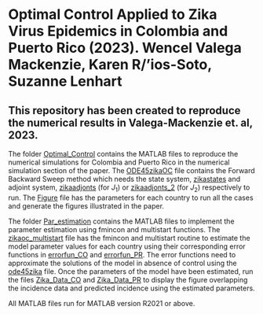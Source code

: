 # Optimal Control Applied to Zika Virus Epidemics in Colombia and Puerto Rico (2023). Wencel Valega Mackenzie, Karen R$\text{/'i}$os-Soto, Suzanne Lenhart

## This repository has been created to reproduce the numerical results in Valega-Mackenzie et. al, 2023. 

The folder [Optimal_Control](Optimal_Control) contains the MATLAB files to reproduce the numerical simulations for Colombia and Puerto Rico in the numerical simulation section of the paper. The [ODE45zikaOC](Optimal_Control/ode45zikaOC.m) file contains the Forward Backward Sweep method which needs the state system, [zikastates](Optimal_Control/zikastates.m) and adjoint system,  [zikaadjonts](Optimal_Control/zikaadjoints.m) (for $J_1$) or [zikaadjonts_2](Optimal_Control/zikaadjoints.m) (for $J_2$)  respectively to run. The [Figure](Optimal_Control/Figures.m) file has the parameters for each country to run all the cases and generate the figures illustrated in the paper. 

The folder [Par_estimation](Par_estimation) contains the MATLAB files to implement the parameter estimation using fmincon and multistart functions. The [zikaoc_multistart](Par_estimation/zikaoc_multistart.m) file has the fmincon and multistart routine to estimate the model parameter values for each country using their corresponding error functions in [errorfun_CO](Par_estimation/errorfun_CO.m) and [errorfun_PR](Par_estimation/errorfun_PR.m). The error functions need to approximate the solutions of the model in absence of control using the [ode45zika](Par_estimation/ode45zika.m) file. Once the parameters of the model have been estimated, run the files [Zika_Data_CO](Par_estimation/Zika_Data_CO.m) and [Zika_Data_PR](Par_estimation/Zika_Data_PR.m) to display the figure overlapping the incidence data and predicted incidence using the estimated parameters.

All MATLAB files run for MATLAB version R2021 or above.
